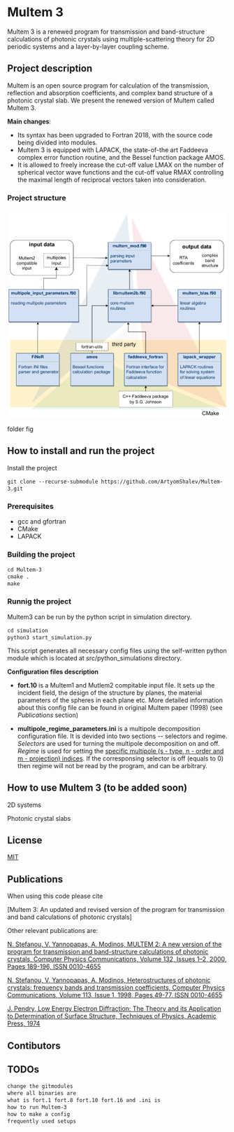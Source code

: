 # Multem 3 

Multem 3 is a renewed program for transmission and band-structure calculations of photonic crystals using multiple-scattering theory for 2D periodic systems and a layer-by-layer coupling scheme.

## Project description
Multem is an open source program for calculation of the transmission, reflection and absorption coefficients, and complex band structure of a photonic crystal slab. We present the renewed version of Multem called Multem 3. 

**Main changes**:
* Its  syntax has been upgraded to Fortran 2018, with the source code being divided into modules. 
* Multem 3 is equipped with LAPACK, the state-of-the art Faddeeva complex error function routine, and the Bessel function package AMOS. 
* It is allowed to freely increase the cut-off value LMAX on the number of spherical vector wave functions and the cut-off value RMAX controlling the maximal length of reciprocal vectors taken into consideration.

### Project structure

![Multem modules](multem_modules.png)

folder fig


## How to install and run the project
Install the project
```
git clone --recurse-submodule https://github.com/ArtyomShalev/Multem-3.git
```

### Prerequisites
* gcc and gfortran
* CMake
* LAPACK

### Building the project 
```
cd Multem-3
cmake .
make 
```

### Runnig the project
Multem3 can be run by the python script in simulation directory.
```
cd simulation
python3 start_simulation.py
```
This script generates all necessary config files using the self-written python module which is located at src/python_simulations directory.

**Configuration files description**

* **fort.10** is a Multem1 and Mutlem2 compitable input file. It sets up the incident field, the design of the structure by planes, the material parameters of the spheres in each plane etc. More detailed information about this config file can be found in original Multem paper (1998) (see *Publications* section) 

* **multipole_regime_parameters.ini** is a multipole decomposition configuration file. It is devided into two sections -- selectors and regime. *Selectors* are used for turning the multipole decomposition on and off. *Regime* is used for setting the [specific multipole (s - type, n - order and m - projection) indices](https://en.wikipedia.org/wiki/Vector_spherical_harmonics#Alternative_definition). If the corresponsing selector is off (equals to 0) then regime will not be read by the program, and can be arbitrary. 

## How to use Multem 3 (to be added soon)

2D systems

Photonic crystal slabs


## License

[MIT](https://choosealicense.com/licenses/mit/)

## Publications

When using this code please cite 

[Multem 3: An updated and revised version of the program for transmission and band calculations of photonic crystals]

Other relevant publications are:

[N. Stefanou, V. Yannopapas, A. Modinos,
MULTEM 2: A new version of the program for transmission and band-structure calculations of photonic crystals,
Computer Physics Communications,
Volume 132, Issues 1–2,
2000,
Pages 189-196,
ISSN 0010-4655](https://doi.org/10.1016/S0010-4655(00)00131-4)

[N. Stefanou, V. Yannopapas, A. Modinos,
Heterostructures of photonic crystals: frequency bands and transmission coefficients,
Computer Physics Communications,
Volume 113, Issue 1,
1998,
Pages 49-77,
ISSN 0010-4655](https://doi.org/10.1016/S0010-4655(98)00060-5)

[J. Pendry, Low Energy Electron Diffraction: The Theory and its Application to
Determination of Surface Structure, Techniques of Physics, Academic Press, 1974](https://scripts.iucr.org/cgi-bin/paper?S0021889875010886)

## Contibutors

## TODOs 
    change the gitmodules
    where all binaries are
    what is fort.1 fort.8 fort.10 fort.16 and .ini is
    how to run Multem-3
    how to make a config
    frequently used setups

    